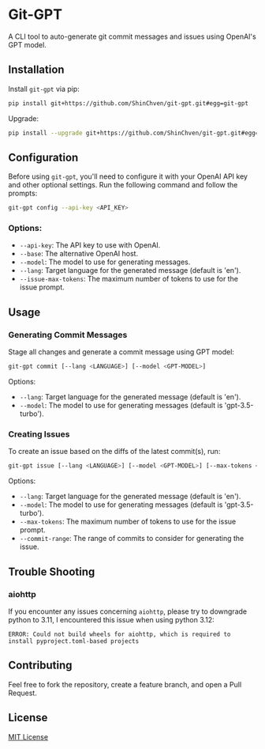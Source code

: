 # Git-GPT

A CLI tool to auto-generate git commit messages and issues using OpenAI's GPT model.

## Installation

Install `git-gpt` via pip:

```bash
pip install git+https://github.com/ShinChven/git-gpt.git#egg=git-gpt
```

Upgrade:
  
```bash
pip install --upgrade git+https://github.com/ShinChven/git-gpt.git#egg=git-gpt
```

## Configuration

Before using `git-gpt`, you'll need to configure it with your OpenAI API key and other optional settings. Run the following command and follow the prompts:

```bash
git-gpt config --api-key <API_KEY>
```

### Options:
- `--api-key`: The API key to use with OpenAI.
- `--base`: The alternative OpenAI host.
- `--model`: The model to use for generating messages.
- `--lang`: Target language for the generated message (default is 'en').
- `--issue-max-tokens`: The maximum number of tokens to use for the issue prompt.

## Usage

### Generating Commit Messages

Stage all changes and generate a commit message using GPT model:

```bash
git-gpt commit [--lang <LANGUAGE>] [--model <GPT-MODEL>]
```

Options:

- `--lang`: Target language for the generated message (default is 'en').
- `--model`: The model to use for generating messages (default is 'gpt-3.5-turbo').

### Creating Issues

To create an issue based on the diffs of the latest commit(s), run:

```bash
git-gpt issue [--lang <LANGUAGE>] [--model <GPT-MODEL>] [--max-tokens <MAX_TOKENS>] [--commit-range <COMMIT_RANGE>]
```

Options:

- `--lang`: Target language for the generated message (default is 'en').
- `--model`: The model to use for generating messages (default is 'gpt-3.5-turbo').
- `--max-tokens`: The maximum number of tokens to use for the issue prompt.
- `--commit-range`: The range of commits to consider for generating the issue.

## Trouble Shooting

### aiohttp

If you encounter any issues concerning `aiohttp`, please try to downgrade python to 3.11, I encountered this issue when using python 3.12:

```log
ERROR: Could not build wheels for aiohttp, which is required to install pyproject.toml-based projects
```

## Contributing

Feel free to fork the repository, create a feature branch, and open a Pull Request.

## License

[MIT License](LICENSE)
